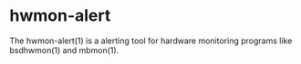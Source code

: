 hwmon-alert
===========

The hwmon-alert(1) is a alerting tool for hardware monitoring programs like bsdhwmon(1) and mbmon(1).
